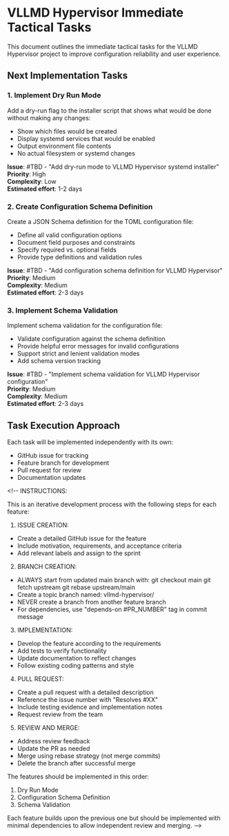 # VLLMD Hypervisor Immediate Tactical Tasks

This document outlines the immediate tactical tasks for the VLLMD Hypervisor project to improve configuration reliability and user experience.

## Next Implementation Tasks

### 1. Implement Dry Run Mode

Add a dry-run flag to the installer script that shows what would be done without making any changes:

- Show which files would be created
- Display systemd services that would be enabled
- Output environment file contents
- No actual filesystem or systemd changes

**Issue**: #TBD - "Add dry-run mode to VLLMD Hypervisor systemd installer"  
**Priority**: High  
**Complexity**: Low  
**Estimated effort**: 1-2 days

### 2. Create Configuration Schema Definition

Create a JSON Schema definition for the TOML configuration file:

- Define all valid configuration options
- Document field purposes and constraints
- Specify required vs. optional fields
- Provide type definitions and validation rules

**Issue**: #TBD - "Add configuration schema definition for VLLMD Hypervisor"  
**Priority**: Medium  
**Complexity**: Medium  
**Estimated effort**: 2-3 days

### 3. Implement Schema Validation

Implement schema validation for the configuration file:

- Validate configuration against the schema definition
- Provide helpful error messages for invalid configurations
- Support strict and lenient validation modes
- Add schema version tracking

**Issue**: #TBD - "Implement schema validation for VLLMD Hypervisor configuration"  
**Priority**: Medium  
**Complexity**: Medium  
**Estimated effort**: 2-3 days

## Task Execution Approach

Each task will be implemented independently with its own:
- GitHub issue for tracking
- Feature branch for development
- Pull request for review
- Documentation updates

<\!--
INSTRUCTIONS:

This is an iterative development process with the following steps for each feature:

1. ISSUE CREATION:
- Create a detailed GitHub issue for the feature
- Include motivation, requirements, and acceptance criteria
- Add relevant labels and assign to the sprint

2. BRANCH CREATION:
- ALWAYS start from updated main branch with:
  git checkout main
  git fetch upstream
  git rebase upstream/main
- Create a topic branch named: vllmd-hypervisor/<feature-name>
- NEVER create a branch from another feature branch
- For dependencies, use "depends-on #PR_NUMBER" tag in commit message

3. IMPLEMENTATION:
- Develop the feature according to the requirements
- Add tests to verify functionality
- Update documentation to reflect changes
- Follow existing coding patterns and style

4. PULL REQUEST:
- Create a pull request with a detailed description
- Reference the issue number with "Resolves #XX"
- Include testing evidence and implementation notes
- Request review from the team

5. REVIEW AND MERGE:
- Address review feedback
- Update the PR as needed
- Merge using rebase strategy (not merge commits)
- Delete the branch after successful merge

The features should be implemented in this order:
1. Dry Run Mode
2. Configuration Schema Definition
3. Schema Validation

Each feature builds upon the previous one but should be implemented with minimal dependencies to allow independent review and merging.
-->
